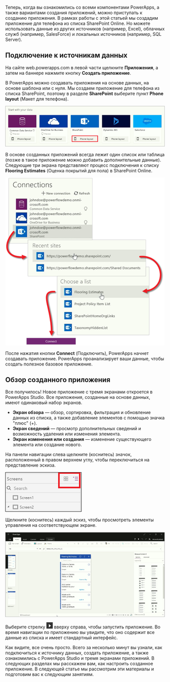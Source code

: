 Теперь, когда вы ознакомились со всеми компонентами PowerApps, а также вариантами создания приложений, можно приступать к созданию приложения. В рамках работы с этой статьей мы создадим приложение для телефона из списка SharePoint Online. Но можете использовать данные из других источников (например, Excel), облачных служб (например, SalesForce) и локальных источников (например, SQL Server).

## <a name="connect-to-a-data-source"></a>Подключение к источникам данных
На сайте web.powerapps.com в левой части щелкните **Приложения**, а затем на баннере нажмите кнопку **Создать приложение**.

В PowerApps можно создавать приложения на основе данных, на основе шаблона или с нуля. Мы создаем приложение для телефона из списка SharePoint, поэтому в разделе **SharePoint** выберите пункт **Phone layout** (Макет для телефона).

![Создание приложения из списка SharePoint](./media/learning-create-first-app-powerapps/generate-sharepoint-phone.png)

В основе созданных приложений всегда лежит один список или таблица (позже в такое приложение можно добавить дополнительные данные). Следующие три экрана представляют процесс подключения к списку **Flooring Estimates** (Оценка покрытий для пола) в SharePoint Online.

![Подключение к списку SharePoint Online](./media/learning-create-first-app-powerapps/generate-connect-list.png)

После нажатия кнопки **Connect** (Подключить), PowerApps начнет создавать приложение. PowerApps проанализирует ваши данные, чтобы создать полезное базовое приложение.

## <a name="explore-the-generated-app"></a>Обзор созданного приложения
Все получилось! Новое приложение с тремя экранами откроется в PowerApps Studio. Все приложения, созданные на основе данных, имеют одинаковый набор экранов.

* **Экран обзора** — обзор, сортировка, фильтрация и обновление данных из списка, а также добавление элементов с помощью значка "плюс" (+).
* **Экран сведений** — просмотр дополнительных сведений и возможность удаления или изменения элемента.
* **Экран изменения или создания** — изменение существующего элемента или создание нового.

На панели навигации слева щелкните (коснитесь) значок, расположенный в правом верхнем углу, чтобы переключиться на представление эскиза. 

![Переключение представлений](./media/learning-create-first-app-powerapps/toggle-view.png)

Щелкните (коснитесь) каждый эскиз, чтобы просмотреть элементы управления на соответствующем экране.

![Созданное приложение](./media/learning-create-first-app-powerapps/generate-finished-app.png)

Выберите стрелку ![Стрелка запуска предварительного просмотра приложения](./media/learning-create-first-app-powerapps/f5-arrow-sm.png) вверху справа, чтобы запустить приложение. Во время навигации по приложению вы увидите, что оно содержит все данные из списка и имеет стандартный интерфейс.

Как видите, все очень просто. Всего за несколько минут вы узнали, как подключиться к источнику данных, создать приложение, а также ознакомились с PowerApps Studio и тремя экранами приложений. В следующих разделах мы расскажем вам, как настроить созданное приложение. В следующей статье мы рассмотрим эти материалы и подготовим вас к следующим занятиям.

